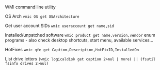 WMI command line utility

OS Arch
	`vmic OS get OSArchitecture`

Get user account SIDs
	`wmic useraccount get name,sid`

Installed/unpatched software
	`wmic product get name,version,vendor` enum programs - also check desktop shortcuts, start menu, available services...

HotFixes
	`wmic qfe get Caption,Description,HotFixID,InstalledOn`

List drive letters
	`(wmic logicaldisk get caption 2>nul | more) || (fsutil fsinfo drives 2>nul)`


